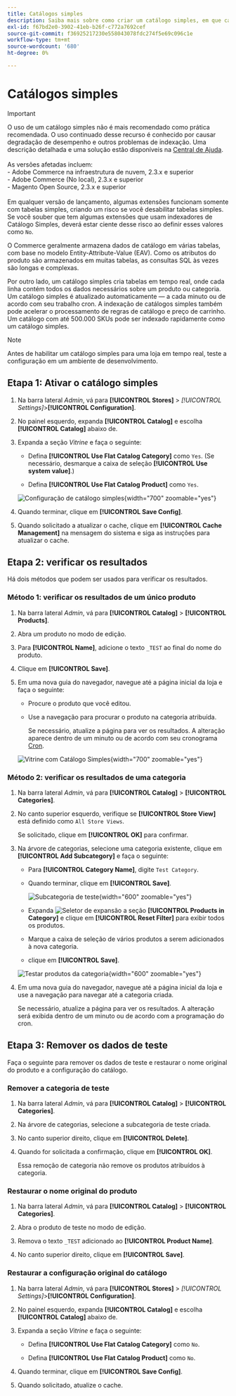 ```yaml
---
title: Catálogos simples
description: Saiba mais sobre como criar um catálogo simples, em que cada linha contém todos os dados necessários sobre um produto ou categoria.
exl-id: f67bd2e0-3902-41eb-b26f-c772a7692cef
source-git-commit: f36925217230e558043078fdc274f5e69c096c1e
workflow-type: tm+mt
source-wordcount: '680'
ht-degree: 0%

---
```


# Catálogos simples

>[!IMPORTANT]
>
>O uso de um catálogo simples não é mais recomendado como prática recomendada. O uso continuado desse recurso é conhecido por causar degradação de desempenho e outros problemas de indexação. Uma descrição detalhada e uma solução estão disponíveis na [Central de Ajuda](https://experienceleague.adobe.com/docs/commerce-knowledge-base/kb/troubleshooting/miscellaneous/slow-performance-slow-and-long-running-crons.html?lang=pt-BR).<br/><br/>As versões afetadas incluem: <br/>- Adobe Commerce na infraestrutura de nuvem, 2.3.x e superior<br/>- Adobe Commerce (No local), 2.3.x e superior<br/>- Magento Open Source, 2.3.x e superior <br/><br/>Em qualquer versão de lançamento, algumas extensões funcionam somente com tabelas simples, criando um risco se você desabilitar tabelas simples. Se você souber que tem algumas extensões que usam indexadores de Catálogo Simples, deverá estar ciente desse risco ao definir esses valores como `No`.

O Commerce geralmente armazena dados de catálogo em várias tabelas, com base no modelo Entity-Attribute-Value (EAV). Como os atributos do produto são armazenados em muitas tabelas, as consultas SQL às vezes são longas e complexas.

Por outro lado, um catálogo simples cria tabelas em tempo real, onde cada linha contém todos os dados necessários sobre um produto ou categoria. Um catálogo simples é atualizado automaticamente — a cada minuto ou de acordo com seu trabalho cron. A indexação de catálogos simples também pode acelerar o processamento de regras de catálogo e preço de carrinho. Um catálogo com até 500.000 SKUs pode ser indexado rapidamente como um catálogo simples.

>[!NOTE]
>
>Antes de habilitar um catálogo simples para uma loja em tempo real, teste a configuração em um ambiente de desenvolvimento.

## Etapa 1: Ativar o catálogo simples

1. Na barra lateral _Admin_, vá para **[!UICONTROL Stores]** > _[!UICONTROL Settings]_>**[!UICONTROL Configuration]**.

1. No painel esquerdo, expanda **[!UICONTROL Catalog]** e escolha **[!UICONTROL Catalog]** abaixo de.

1. Expanda a seção _Vitrine_ e faça o seguinte:

   - Defina **[!UICONTROL Use Flat Catalog Category]** como `Yes`. (Se necessário, desmarque a caixa de seleção **[!UICONTROL Use system value]**.)

   - Defina **[!UICONTROL Use Flat Catalog Product]** como `Yes`.

   ![Configuração de catálogo simples](./assets/use-flat-catalog.png){width="700" zoomable="yes"}

1. Quando terminar, clique em **[!UICONTROL Save Config]**.

1. Quando solicitado a atualizar o cache, clique em **[!UICONTROL Cache Management]** na mensagem do sistema e siga as instruções para atualizar o cache.

## Etapa 2: verificar os resultados

Há dois métodos que podem ser usados para verificar os resultados.

### Método 1: verificar os resultados de um único produto

1. Na barra lateral _Admin_, vá para **[!UICONTROL Catalog]** > **[!UICONTROL Products]**.

1. Abra um produto no modo de edição.

1. Para **[!UICONTROL Name]**, adicione o texto `_TEST` ao final do nome do produto.

1. Clique em **[!UICONTROL Save]**.

1. Em uma nova guia do navegador, navegue até a página inicial da loja e faça o seguinte:

   - Procure o produto que você editou.

   - Use a navegação para procurar o produto na categoria atribuída.

     Se necessário, atualize a página para ver os resultados. A alteração aparece dentro de um minuto ou de acordo com seu cronograma [Cron](../systems/cron.md).

   ![Vitrine com Catálogo Simples](./assets/storefront-flat-catalog-enabled.png){width="700" zoomable="yes"}

### Método 2: verificar os resultados de uma categoria

1. Na barra lateral _Admin_, vá para **[!UICONTROL Catalog]** > **[!UICONTROL Categories]**.

1. No canto superior esquerdo, verifique se **[!UICONTROL Store View]** está definido como `All Store Views`.

   Se solicitado, clique em **[!UICONTROL OK]** para confirmar.

1. Na árvore de categorias, selecione uma categoria existente, clique em **[!UICONTROL Add Subcategory]** e faça o seguinte:

   - Para **[!UICONTROL Category Name]**, digite `Test Category`.

   - Quando terminar, clique em **[!UICONTROL Save]**.

     ![Subcategoria de teste](./assets/catalog-flat-test-category.png){width="600" zoomable="yes"}

   - Expanda ![Seletor de expansão](../assets/icon-display-expand.png) a seção **[!UICONTROL Products in Category]** e clique em **[!UICONTROL Reset Filter]** para exibir todos os produtos.

   - Marque a caixa de seleção de vários produtos a serem adicionados à nova categoria.

   - clique em **[!UICONTROL Save]**.

   ![Testar produtos da categoria](./assets/catalog-flat-test-category-products.png){width="600" zoomable="yes"}

1. Em uma nova guia do navegador, navegue até a página inicial da loja e use a navegação para navegar até a categoria criada.

   Se necessário, atualize a página para ver os resultados. A alteração será exibida dentro de um minuto ou de acordo com a programação do cron.

## Etapa 3: Remover os dados de teste

Faça o seguinte para remover os dados de teste e restaurar o nome original do produto e a configuração do catálogo.

### Remover a categoria de teste

1. Na barra lateral _Admin_, vá para **[!UICONTROL Catalog]** > **[!UICONTROL Categories]**.

1. Na árvore de categorias, selecione a subcategoria de teste criada.

1. No canto superior direito, clique em **[!UICONTROL Delete]**.

1. Quando for solicitada a confirmação, clique em **[!UICONTROL OK]**.

   Essa remoção de categoria não remove os produtos atribuídos à categoria.

### Restaurar o nome original do produto

1. Na barra lateral _Admin_, vá para **[!UICONTROL Catalog]** > **[!UICONTROL Categories]**.

1. Abra o produto de teste no modo de edição.

1. Remova o texto `_TEST` adicionado ao **[!UICONTROL Product Name]**.

1. No canto superior direito, clique em **[!UICONTROL Save]**.

### Restaurar a configuração original do catálogo

1. Na barra lateral _Admin_, vá para **[!UICONTROL Stores]** > _[!UICONTROL Settings]_>**[!UICONTROL Configuration]**.

1. No painel esquerdo, expanda **[!UICONTROL Catalog]** e escolha **[!UICONTROL Catalog]** abaixo de.

1. Expanda a seção _Vitrine_ e faça o seguinte:

   - Defina **[!UICONTROL Use Flat Catalog Category]** como `No`.

   - Defina **[!UICONTROL Use Flat Catalog Product]** como `No`.

1. Quando terminar, clique em **[!UICONTROL Save Config]**.

1. Quando solicitado, atualize o cache.

